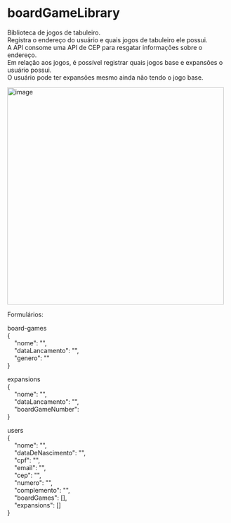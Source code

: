 # boardGameLibrary

Biblioteca de jogos de tabuleiro.  
Registra o endereço do usuário e quais jogos de tabuleiro ele possui.  
A API consome uma API de CEP para resgatar informações sobre o endereço.  
Em relação aos jogos, é possível registrar quais jogos base e expansões o usuário possui.  
O usuário pode ter expansões mesmo ainda não tendo o jogo base.  

<img width="493" alt="image" src="https://user-images.githubusercontent.com/116609357/231020037-cdc84315-6b08-45c1-8c24-ee85c4368887.png">


Formulários:  

board-games  
{  
&nbsp;&nbsp;&nbsp;&nbsp;"nome": "",  
&nbsp;&nbsp;&nbsp;&nbsp;"dataLancamento": "",  
&nbsp;&nbsp;&nbsp;&nbsp;"genero": ""  
}  

expansions  
{  
&nbsp;&nbsp;&nbsp;&nbsp;"nome": "",  
&nbsp;&nbsp;&nbsp;&nbsp;"dataLancamento": "",  
&nbsp;&nbsp;&nbsp;&nbsp;"boardGameNumber":   
}  

users  
{  
&nbsp;&nbsp;&nbsp;&nbsp;"nome": "",  
&nbsp;&nbsp;&nbsp;&nbsp;"dataDeNascimento": "",  
&nbsp;&nbsp;&nbsp;&nbsp;"cpf": "",  
&nbsp;&nbsp;&nbsp;&nbsp;"email": "",  
&nbsp;&nbsp;&nbsp;&nbsp;"cep": "",  
&nbsp;&nbsp;&nbsp;&nbsp;"numero": "",  
&nbsp;&nbsp;&nbsp;&nbsp;"complemento": "",  
&nbsp;&nbsp;&nbsp;&nbsp;"boardGames": [],  
&nbsp;&nbsp;&nbsp;&nbsp;"expansions": []  
}  
